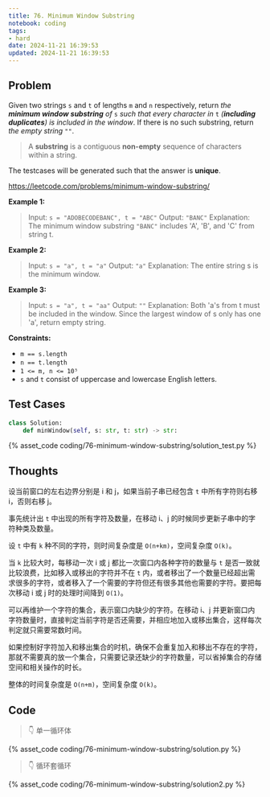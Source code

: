 ```yaml
---
title: 76. Minimum Window Substring
notebook: coding
tags:
- hard
date: 2024-11-21 16:39:53
updated: 2024-11-21 16:39:53
---
```

## Problem

Given two strings `s` and `t` of lengths `m` and `n` respectively, return _the **minimum window substring** of_ `s` _such that every character in_ `t` _(**including duplicates**) is included in the window_. If there is no such substring, return _the empty string_ `""`.

> A **substring** is a contiguous **non-empty** sequence of characters within a string.

The testcases will be generated such that the answer is **unique**.

<https://leetcode.com/problems/minimum-window-substring/>

**Example 1:**

> Input: `s = "ADOBECODEBANC", t = "ABC"`
> Output: `"BANC"`
> Explanation: The minimum window substring `"BANC"` includes 'A', 'B', and 'C' from string t.

**Example 2:**

> Input: `s = "a", t = "a"`
> Output: `"a"`
> Explanation: The entire string s is the minimum window.

**Example 3:**

> Input: `s = "a", t = "aa"`
> Output: `""`
> Explanation: Both 'a's from t must be included in the window.
> Since the largest window of s only has one 'a', return empty string.

**Constraints:**

- `m == s.length`
- `n == t.length`
- `1 <= m, n <= 10⁵`
- `s` and `t` consist of uppercase and lowercase English letters.

## Test Cases

``` python
class Solution:
    def minWindow(self, s: str, t: str) -> str:
```

{% asset_code coding/76-minimum-window-substring/solution_test.py %}

## Thoughts

设当前窗口的左右边界分别是 i 和 j，如果当前子串已经包含 `t` 中所有字符则右移 i，否则右移 j。

事先统计出 `t` 中出现的所有字符及数量，在移动 i、j 的时候同步更新子串中的字符种类及数量。

设 `t` 中有 `k` 种不同的字符，则时间复杂度是 `O(n+km)`，空间复杂度 `O(k)`。

当 `k` 比较大时，每移动一次 i 或 j 都比一次窗口内各种字符的数量与 `t` 是否一致就比较浪费，比如移入或移出的字符并不在 `t` 内，或者移出了一个数量已经超出需求很多的字符，或者移入了一个需要的字符但还有很多其他也需要的字符。要把每次移动 i 或 j 时的处理时间降到 `O(1)`。

可以再维护一个字符的集合，表示窗口内缺少的字符。在移动 i、j 并更新窗口内字符数量时，直接判定当前字符是否还需要，并相应地加入或移出集合，这样每次判定就只需要常数时间。

如果控制好字符加入和移出集合的时机，确保不会重复加入和移出不存在的字符，那就不需要真的放一个集合，只需要记录还缺少的字符数量，可以省掉集合的存储空间和相关操作的时长。

整体的时间复杂度是 `O(n+m)`，空间复杂度 `O(k)`。

## Code

> 👇 单一循环体

{% asset_code coding/76-minimum-window-substring/solution.py %}

> 👇 循环套循环

{% asset_code coding/76-minimum-window-substring/solution2.py %}
